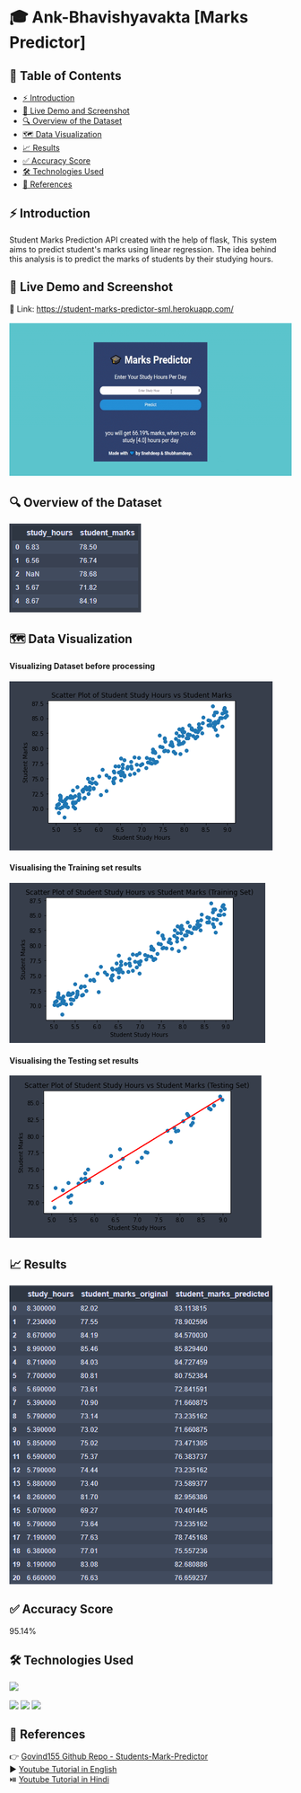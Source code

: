 # 🎓 Ank-Bhavishyavakta [Marks Predictor]

## 📝 Table of Contents
  * [⚡ Introduction](#-introduction)
  * [🚀 Live Demo and Screenshot](#-live-demo-and-screenshot)
  * [🔍 Overview of the Dataset](#-overview-of-the-dataset)
  * [🗺️ Data Visualization](#-data-visualization)
  * [📈 Results](#-results)
  * [✅ Accuracy Score](#-accuracy-score)
  * [🛠️ Technologies Used](#%EF%B8%8F-technologies-used)
  * [🔗 References](#-references)
  
## ⚡ Introduction
Student Marks Prediction API created with the help of flask, This system aims to predict student's marks using linear regression. The idea behind this analysis is to predict the marks of students by their studying hours. <br/>

## 🚀 Live Demo and Screenshot
🔗 Link: https://student-marks-predictor-sml.herokuapp.com/   <br/><br/>
[![2](https://raw.githubusercontent.com/TheDudeThatCode/Ank-Bhavishyavakta/main/static/Images/Live-Demo.gif?token=AJ5N6V6DCSZPV7UNDGYLHWDAS7HFI)](https://student-marks-predictor-sml.herokuapp.com/)

## 🔍 Overview of the Dataset
![4](https://raw.githubusercontent.com/TheDudeThatCode/Ank-Bhavishyavakta/main/static/Images/Dataset-head.png?token=AJ5N6VYHRRZWGB7H7WV4FQDAS66UK)

## 🗺️ Data Visualization

#### Visualizing Dataset before processing
![5](https://raw.githubusercontent.com/TheDudeThatCode/Ank-Bhavishyavakta/main/static/Images/Visualizing-Dataset-before-processing.png?token=AJ5N6VZCJUZGKPJJICQOPC3AS66XI)

#### Visualising the Training set results
![6](https://raw.githubusercontent.com/TheDudeThatCode/Ank-Bhavishyavakta/main/static/Images/Visualising-Training-set-results.png?token=AJ5N6V64LXX4KBESDNXZTILAS66ZQ)

#### Visualising the Testing set results
![7](https://raw.githubusercontent.com/TheDudeThatCode/Ank-Bhavishyavakta/main/static/Images/Visualising-Testing-set-results.png?token=AJ5N6VYFOPG4BBMXAKUGZHLAS6626)

## 📈 Results
![8](https://raw.githubusercontent.com/TheDudeThatCode/Ank-Bhavishyavakta/main/static/Images/Results.png?token=AJ5N6V3S3UOKHQIY3WQS5GTAS6644)

## ✅ Accuracy Score
95.14%

## 🛠️ Technologies Used

![](https://forthebadge.com/images/badges/made-with-python.svg)

[<img target="_blank" src="https://flask.palletsprojects.com/en/1.1.x/_images/flask-logo.png" width=170>](https://flask.palletsprojects.com/en/1.1.x/) [<img target="_blank" src="https://number1.co.za/wp-content/uploads/2017/10/gunicorn_logo-300x85.png" width=280>](https://gunicorn.org) [<img target="_blank" src="https://scikit-learn.org/stable/_static/scikit-learn-logo-small.png" width=200>](https://scikit-learn.org/stable/) 


## 🔗 References
👉 [Govind155 Github Repo - Students-Mark-Predictor](https://github.com/Govind155/Students-Mark-Predictor) <br/>
▶️ [Youtube Tutorial in English](https://youtu.be/pMIwu5FwJ78) <br/>
⏯️ [Youtube Tutorial in Hindi](https://youtu.be/U_oJqcyc0eI)